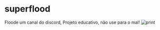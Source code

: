 # superflood
Floode um canal do discord, Projeto educativo, não use para o mal!
![print](https://github.com/user-attachments/assets/9da30c31-1249-4f98-8172-1132fcd44cbf)
